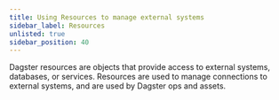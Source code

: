 ```yaml
---
title: Using Resources to manage external systems
sidebar_label: Resources
unlisted: true
sidebar_position: 40
---
```


Dagster resources are objects that provide access to external systems, databases, or services. Resources are used to manage connections to external systems, and are used by Dagster ops and assets.
